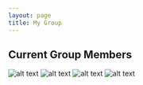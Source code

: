 ```yaml
---
layout: page
title: My Group
---
```


## Current Group Members 

![alt text](https://qph.ec.quoracdn.net/main-thumb-7879538-200-jzawrhmozaqnuoutwnewvabillfruxga.jpeg "Logo Title Text 1") 
![alt text](https://0.academia-photos.com/26778849/7473586/8396929/s200_scott.waitukaitis.jpg_oh_40e83c56e0804fa5413ca26d825f0033_oe_554e8232___gda___1434369997_d79ab30816d72c47dbe4f3041b2de0d5 "Logo Title Text 1")
![alt text](http://www.uva.nl/binaries/content/documents/personalpages/c/o/c.j.m.coulais/profilepicture/profilepicture/myprofile%3Aimage?1487348739325 "Logo Title Text 1") 
![alt text](https://media.licdn.com/mpr/mpr/shrinknp_200_200/AAEAAQAAAAAAAAc2AAAAJDQwNTgyZGFjLWYzOTQtNDA1Yy1iNjVkLThiZDAxZjc3ZGY1OA.jpg "Logo Title Text 1") 

